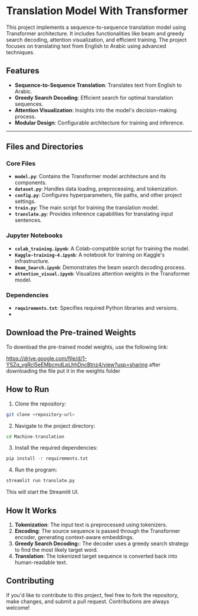 # Translation Model With Transformer

This project implements a sequence-to-sequence translation model using Transformer architecture. It includes functionalities like beam and greedy search decoding, attention visualization, and efficient training. The project focuses on translating text from English to Arabic using advanced techniques.

## Features

- **Sequence-to-Sequence Translation**: Translates text from English to Arabic.
- **Greedy Search Decoding**: Efficient search for optimal translation sequences.
- **Attention Visualization**: Insights into the model's decision-making process.
- **Modular Design**: Configurable architecture for training and inference.
---

## Files and Directories

### Core Files
- **`model.py`**: Contains the Transformer model architecture and its components.
- **`dataset.py`**: Handles data loading, preprocessing, and tokenization.
- **`config.py`**: Configures hyperparameters, file paths, and other project settings.
- **`train.py`**: The main script for training the translation model.
- **`translate.py`**: Provides inference capabilities for translating input sentences.

### Jupyter Notebooks
- **`colab_training.ipynb`**: A Colab-compatible script for training the model.
- **`Kaggle-training-4.ipynb`**: A notebook for training on Kaggle's infrastructure.
- **`Beam_Search.ipynb`**: Demonstrates the beam search decoding process.
- **`attention_visual.ipynb`**: Visualizes attention weights in the Transformer model.


### Dependencies
- **`requirements.txt`**: Specifies required Python libraries and versions.
- 

## Download the Pre-trained Weights

To download the pre-trained model weights, use the following link:

https://drive.google.com/file/d/1-YSZq_vgRcl5eEMbcmdLpLhhDncBtnz4/view?usp=sharing
after downloading the file put it in the weights folder

## How to Run

1. Clone the repository:

```bash
git clone <repository-url>
```

2. Navigate to the project directory:

```bash
cd Machine-translation
```

3. Install the required dependencies:

```bash
pip install -r requirements.txt
```

4. Run the program:

```bash
streamlit run translate.py
```

This will start the Streamlit UI.

## How It Works

1. **Tokenization**: The input text is preprocessed using tokenizers.
2. **Encoding**: The source sequence is passed through the Transformer encoder, generating context-aware embeddings.
3. **Greedy Search Decoding:**: The decoder uses a greedy search strategy to find the most likely target word.
4. **Translation**: The tokenized target sequence is converted back into human-readable text.


## Contributing

If you'd like to contribute to this project, feel free to fork the repository, make changes, and submit a pull request. Contributions are always welcome!
